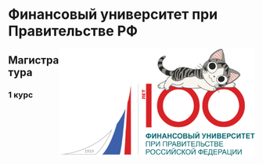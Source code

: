 # Финансовый университет при Правительстве РФ

<img src="https://github.com/Cat-in-box/FA/blob/png/git%20finashka.png" align="right" width=400 height=219/>

## Магистратура

### 1 курс
